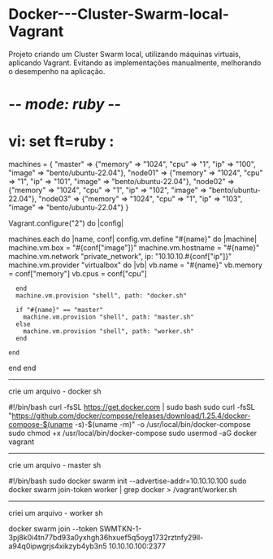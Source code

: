 # Docker---Cluster-Swarm-local-Vagrant
Projeto criando um Cluster Swarm local, utilizando máquinas virtuais, aplicando Vagrant. Evitando as implementações manualmente, melhorando o desempenho na aplicação.


# -*- mode: ruby -*-
# vi: set ft=ruby  :

machines = {
  "master" => {"memory" => "1024", "cpu" => "1", "ip" => "100", "image" => "bento/ubuntu-22.04"},
  "node01" => {"memory" => "1024", "cpu" => "1", "ip" => "101", "image" => "bento/ubuntu-22.04"},
  "node02" => {"memory" => "1024", "cpu" => "1", "ip" => "102", "image" => "bento/ubuntu-22.04"},
  "node03" => {"memory" => "1024", "cpu" => "1", "ip" => "103", "image" => "bento/ubuntu-22.04"}
}

Vagrant.configure("2") do |config|

  machines.each do |name, conf|
    config.vm.define "#{name}" do |machine|
      machine.vm.box = "#{conf["image"]}"
      machine.vm.hostname = "#{name}"
      machine.vm.network "private_network", ip: "10.10.10.#{conf["ip"]}"
      machine.vm.provider "virtualbox" do |vb|
        vb.name = "#{name}"
        vb.memory = conf["memory"]
        vb.cpus = conf["cpu"]
        
      end
      machine.vm.provision "shell", path: "docker.sh"
      
      if "#{name}" == "master"
        machine.vm.provision "shell", path: "master.sh"
      else
        machine.vm.provision "shell", path: "worker.sh"
      end

    end
  end
end

----------------------------------------------------------------------------------------------------------------------------------------------------------------------------
crie um arquivo - docker sh

#!/bin/bash
curl -fsSL https://get.docker.com | sudo bash
sudo curl -fsSL "https://github.com/docker/compose/releases/download/1.25.4/docker-compose-$(uname -s)-$(uname -m)" -o /usr/local/bin/docker-compose
sudo chmod +x /usr/local/bin/docker-compose
sudo usermod -aG docker vagrant

----------------------------------------------------------------------------------------------------------------------------------------------------------------------------
crie um arquivo - master sh

#!/bin/bash
sudo docker swarm init --advertise-addr=10.10.10.100
sudo docker swarm join-token worker | grep docker > /vagrant/worker.sh

---------------------------------------------------------------------------------------------------------------------------------------------------------------------------
criei um arquivo - worker sh

docker swarm join --token SWMTKN-1-3pj8k0i4tn77bd93a0yxhgh36hxuef5q5oyg1732rztnfy29ll-a94q0ipwgrjs4xikzyb4yb3n5 10.10.10.100:2377

